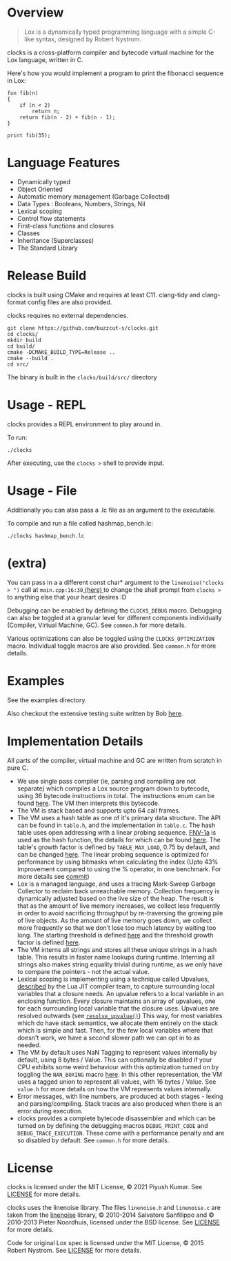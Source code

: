 # Overview
> Lox is a dynamically typed programming language with a simple C-like syntax, designed by Robert Nystrom.

clocks is a cross-platform compiler and bytecode virtual machine for the Lox language, written in C.

Here's how you would implement a program to print the fibonacci sequence in Lox:

```
fun fib(n) 
{
    if (n < 2) 
        return n;
    return fib(n - 2) + fib(n - 1);
}

print fib(35);
```

# Language Features
- Dynamically typed
- Object Oriented
- Automatic memory management (Garbage Collected)
- Data Types : Booleans, Numbers, Strings, Nil
- Lexical scoping
- Control flow statements
- First-class functions and closures
- Classes
- Inheritance (Superclasses)
- The Standard Library

# Release Build
clocks is built using CMake and requires at least C11. clang-tidy and clang-format config files are also provided.

clocks requires no external dependencies.

```
git clone https://github.com/buzzcut-s/clocks.git
cd clocks/
mkdir build
cd build/
cmake -DCMAKE_BUILD_TYPE=Release ..
cmake --build .
cd src/
```

The binary is built in the ```clocks/build/src/``` directory

# Usage - REPL
clocks provides a REPL environment to play around in. 

To run:
``` 
./clocks
```
After executing, use the ```clocks >``` shell to provide input.

# Usage - File
Additionally you can also pass a .lc file as an argument to the executable.

To compile and run a file called hashmap_bench.lc:
```
./clocks hashmap_bench.lc
```

# (extra)
You can pass in a a different const char* argument to the ```linenoise("clocks > ")``` call at ```main.cpp:16:30```[ (here) ](https://github.com/buzzcut-s/clocks/blob/main/src/main.c#L16) to change the shell prompt from ```clocks >``` to anything else that your heart desires :D

Debugging can be enabled by defining the ```CLOCKS_DEBUG``` macro. Debugging can also be toggled at a granular level for different components individually (Compiler, Virtual Machine, GC). See ```common.h``` for more details.

Various optimizations can also be toggled using the ```CLOCKS_OPTIMIZATION``` macro. Individual toggle macros are also provided. See ```common.h``` for more details.

# Examples
See the examples directory.

Also checkout the extensive testing suite written by Bob [here](https://github.com/munificent/craftinginterpreters/tree/master/test).

# Implementation Details
All parts of the compiler, virtual machine and GC are written from scratch in pure C. 

- We use single pass compiler (ie, parsing and compiling are not separate) which compiles a Lox source program down to bytecode, using 36 bytecode instructions in total. The instructions enum can be found [here](https://github.com/buzzcut-s/clocks/blob/main/include/clocks/chunk.h#L7). The VM then interprets this bytecode.
- The VM is stack based and supports upto 64 call frames.
- The VM uses a hash table as one of it's primary data structure. The API can be found in ```table.h```, and the implementation in ```table.c```. The hash table uses open addressing with a linear probing sequence. [FNV-1a](https://en.wikipedia.org/wiki/Fowler_Noll_Vo_hash) is used as the hash function, the details for which can be found [here](http://www.isthe.com/chongo/tech/comp/fnv/). The table's growth factor is defined by ```TABLE_MAX_LOAD```, 0.75 by default, and can be changed [here](https://github.com/buzzcut-s/clocks/blob/main/src/table.c#L9). The linear probing sequence is optimized for performance by using bitmasks when calculating the index (Upto 43% improvement compared to using the % operator, in one benchmark. For more details see [commit](https://github.com/buzzcut-s/clocks/commit/f703e8e088759293c7a55368cda02710377c60ea))
- Lox is a managed language, and uses a tracing Mark-Sweep Garbage Collector to reclaim back unreachable memory. Collection frequency is dynamically adjusted based on the live size of the heap. The result is that as the amount of live memory increases, we collect less frequently in order to avoid sacrificing throughput by re-traversing the growing pile of live objects. As the amount of live memory goes down, we collect more frequently so that we don’t lose too much latency by waiting too long. The starting threshold is defined [here](https://github.com/buzzcut-s/clocks/blob/main/src/vm.c#L76) and the threshold growth factor is defined [here](https://github.com/buzzcut-s/clocks/blob/main/src/memory.c#L19).
- The VM interns all strings and stores all these unique strings in a hash table. This results in faster name lookups during runtime. Interning all strings also makes string equality trivial during runtime, as we only have to compare the pointers - not the actual value.
- Lexical scoping is implementing using a technique called Upvalues, [described](https://www.lua.org/pil/27.3.3.html) by the Lua JIT compiler team, to capture surrounding local variables that a closure needs. An upvalue refers to a local variable in an enclosing function. Every closure maintains an array of upvalues, one for each surrounding local variable that the closure uses. Upvalues are resolved outwards (see [```resolve_upvalue()```](https://github.com/buzzcut-s/clocks/blob/main/src/compiler.c#L662)) This way, for most variables which do have stack semantics, we allocate them entirely on the stack which is simple and fast. Then, for the few local variables where that doesn't work, we have a second slower path we can opt in to as needed.
- The VM by default uses NaN Tagging to represent values internally by default, using 8 bytes / Value. This can optionally be disabled if your CPU exhibits some weird behaviour with this optimization turned on by toggling the ```NAN_BOXING``` macro [here](https://github.com/buzzcut-s/clocks/blob/main/include/clocks/common.h#L20). In this other representation, the VM uses a tagged union to represent all values, with 16 bytes / Value. See ```value.h``` for more details on how the VM represents values internally.
- Error messages, with line numbers, are produced at both stages - lexing and parsing/compiling. Stack traces are also produced when there is an error during execution.
- clocks provides a complete bytecode disassembler and which can be turned on by defining the debugging macros ```DEBUG_PRINT_CODE``` and ```DEBUG_TRACE_EXECUTION```. These come with a performance penalty and are so disabled by default. See ```common.h``` for more details.

# License
clocks is licensed under the MIT License, © 2021 Piyush Kumar. See [LICENSE](https://github.com/buzzcut-s/clocks/blob/main/LICENSE) for more details.

clocks uses the linenoise library. The files ```linenoise.h``` and ```linenoise.c``` are taken from the [linenoise](https://github.com/antirez/linenoise) library, © 2010-2014 Salvatore Sanfilippo and © 2010-2013 Pieter Noordhuis, licensed under the BSD license. See [LICENSE](https://github.com/antirez/linenoise/blob/master/LICENSE) for more details.

Code for original Lox spec is licensed under the MIT License, © 2015 Robert Nystrom. See [LICENSE](https://github.com/munificent/craftinginterpreters/blob/master/LICENSE) for more details.

